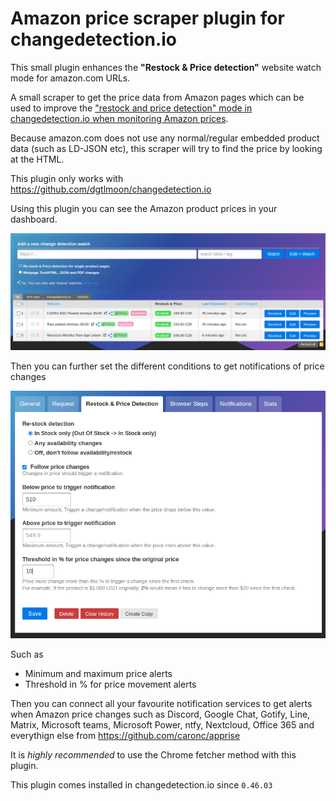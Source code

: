 # Amazon price scraper plugin for changedetection.io

This small plugin enhances the **"Restock & Price detection"** website watch mode for amazon.com URLs.

A small scraper to get the price data from Amazon pages which can be used to improve the ["restock and price detection" mode in changedetection.io when monitoring Amazon prices](https://changedetection.io).

Because amazon.com does not use any normal/regular embedded product data (such as LD-JSON etc), this scraper will try to find the price by looking at the HTML.

This plugin only works with https://github.com/dgtlmoon/changedetection.io

Using this plugin you can see the Amazon product prices in your dashboard.

[![Dashboard screenshot of monitoring Amazon prices](https://raw.githubusercontent.com/dgtlmoon/changedetection.io-amazon-price-scraper/master/screenshot-dashboard.png)](https://changedetection.io)

Then you can further set the different conditions to get notifications of price changes

[![Setting price change alerts](https://github.com/dgtlmoon/changedetection.io-amazon-price-scraper/raw/master/price-alerts.png)](https://changedetection.io)

Such as

- Minimum and maximum price alerts
- Threshold in % for price movement alerts

Then you can connect all your favourite notification services to get alerts when Amazon price changes such as Discord, Google Chat, Gotify, Line, Matrix, Microsoft teams, Microsoft Power, ntfy, Nextcloud, Office 365 and everythign else from https://github.com/caronc/apprise

It is _highly recommended_ to use the Chrome fetcher method with this plugin.

This plugin comes installed in changedetection.io since `0.46.03`


